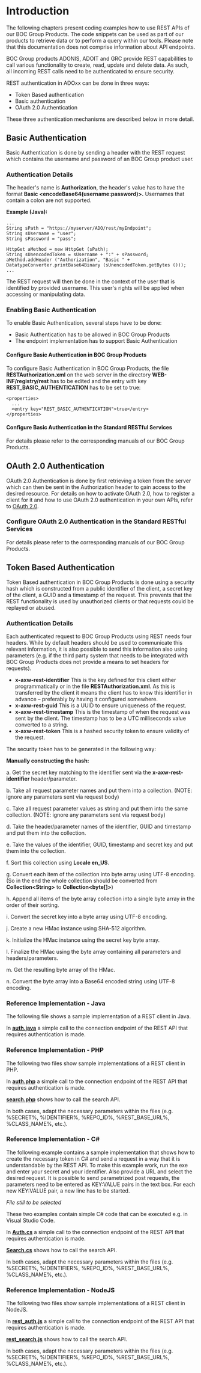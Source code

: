 # Introduction
The following chapters present coding examples how to use REST APIs of our BOC Group Products. The code snippets can be used as part of our products to retrieve data or to perform a query within our tools.
Please note that this documentation does not comprise information about API endpoints.

BOC Group products ADONIS, ADOIT and GRC provide REST capabilities to call various functionality to create, read, update and delete data. As such, all incoming REST calls need to be authenticated to ensure security.

REST authentication in ADOxx can be done in three ways:

* Token Based authentication
* Basic authentication
* OAuth 2.0 Authentication

These three authentication mechanisms are described below in more detail.
## Basic Authentication
Basic Authentication is done by sending a header with the REST request which contains the username and password of an BOC Group product user.
### Authentication Details
The header's name is **Authorization**, the header's value has to have the format **Basic <encodeBase64(username:password)>.**
Usernames that contain a colon are not supported.

**Example (Java):**

    ...
    String sPath = "https://myserver/ADO/rest/myEndpoint";
    String sUsername = "user";
    String sPassword = "pass";
 
    HttpGet aMethod = new HttpGet (sPath);
    String sUnencodedToken = sUsername + ":" + sPassword;
    aMethod.addHeader ("Authorization", "Basic " + DatatypeConverter.printBase64Binary (sUnencodedToken.getBytes ()));
    ...
The REST request will then be done in the context of the user that is identified by provided username. This user's rights will be applied when accessing or manipulating data.
### Enabling Basic Authentication
To enable Basic Authentication, several steps have to be done:

* Basic Authentication has to be allowed in BOC Group Products
* The endpoint implementation has to support Basic Authentication
#### Configure Basic Authentication in BOC Group Products
To configure Basic Authentication in BOC Group Products, the file **RESTAuthorization.xml** on the web server in the directory **WEB-INF/registry/rest** has to be edited and the entry with key **REST_BASIC_AUTHENTICATION** has to be set to true:

    <properties>
      ... 
      <entry key="REST_BASIC_AUTHENTICATION">true</entry>
    </properties>
#### Configure Basic Authentication in the Standard RESTful Services
For details please refer to the corresponding manuals of our BOC Group Products.
## OAuth 2.0 Authentication
OAuth 2.0 Authentication is done by first retrieving a token from the server which can then be sent in the Authorization header to gain access to the desired resource. For details on how to activate OAuth 2.0, how to register a client for it and how to use OAuth 2.0 authentication in your own APIs, refer to [OAuth 2.0](https://oauth.net/2/).
### Configure OAuth 2.0 Authentication in the Standard RESTful Services
For details please refer to the corresponding manuals of our BOC Group Products.
## Token Based Authentication
Token Based authentication in BOC Group Products is done using a security hash which is constructed from a public identifier of the client, a secret key of the client, a GUID and a timestamp of the request. This prevents that the REST functionality is used by unauthorized clients or that requests could be replayed or abused.
### Authentication Details
Each authenticated request to BOC Group Products using REST needs four headers. While by default headers should be used to communicate this relevant information, it is also possible to send this information also using parameters (e.g. if the third party system that needs to be integrated with BOC Group Products does not provide a means to set headers for requests).

* **x-axw-rest-identifier**
This is the key defined for this client either programmatically or in the file **RESTAuthorization.xml**. As this is transferred by the client it means the client has to know this identifier in advance – preferably by having it configured somewhere.
* **x-axw-rest-guid**
This is a UUID to ensure uniqueness of the request.
* **x-axw-rest-timestamp**
This is the timestamp of when the request was sent by the client. The timestamp has to be a UTC milliseconds value converted to a string.
* **x-axw-rest-token**
This is a hashed security token to ensure validity of the request.

The security token has to be generated in the following way:

**Manually constructing the hash:**

a. Get the secret key matching to the identifier sent via the **x-axw-rest-identifier** header/parameter.

b. Take all request parameter names and put them into a collection. (NOTE: ignore any parameters sent via request body)

c. Take all request parameter values as string and put them into the same collection. (NOTE: ignore any parameters sent via request body)

d. Take the header/parameter names of the identifier, GUID and timestamp and put them into the collection.

e. Take the values of the identifier, GUID, timestamp and secret key and put them into the collection.

f. Sort this collection using **Locale en_US**.

g. Convert each item of the collection into byte array using UTF-8 encoding. (So in the end the whole collection should be converted from **Collection\<String>** to **Collection<byte[]>**)
  
h. Append all items of the byte array collection into a single byte array in the order of their sorting.

i. Convert the secret key into a byte array using UTF-8 encoding.

j. Create a new HMac instance using SHA-512 algorithm.

k. Initialize the HMac instance using the secret key byte array.

l. Finalize the HMac using the byte array containing all parameters and headers/parameters.

m. Get the resulting byte array of the HMac.

n. Convert the byte array into a Base64 encoded string using UTF-8 encoding.
### Reference Implementation - Java
The following file shows a sample implementation of a REST client in Java.

In [**auth.java**](https://github.com/BOC-Group/rest-examples/blob/master/java/auth.java) a simple call to the connection endpoint of the REST API that requires authentication is made.

### Reference Implementation - PHP
The following two files show sample implementations of a REST client in PHP.

In [**auth.php**](https://github.com/BOC-Group/rest-examples/blob/master/php/auth.php) a simple call to the connection endpoint of the REST API that requires authentication is made.

[**search.php**](https://github.com/BOC-Group/rest-examples/blob/master/php/search.php) shows how to call the search API.

In both cases, adapt the necessary parameters within the files (e.g. %SECRET%, %IDENTIFIER%, %REPO_ID%, %REST_BASE_URL%, %CLASS_NAME%, etc.).
### Reference Implementation - C#
The following example contains a sample implementation that shows how to create the necessary token in C# and send a request in a way that it is understandable by the REST API.
To make this example work, run the exe and enter your secret and your identifier. Also provide a URL and select the desired request.
It is possible to send parametrized post requests, the parameters need to be entered as KEY:VALUE pairs in the text box. For each new KEY:VALUE pair, a new line has to be started.

*File still to be selected*

These two examples contain simple C# code that can be executed e.g. in Visual Studio Code.

In [**Auth.cs**](https://github.com/BOC-Group/rest-examples/blob/master/c%23/Auth.cs) a simple call to the connection endpoint of the REST API that requires authentication is made.

[**Search.cs**](https://github.com/BOC-Group/rest-examples/blob/master/c%23/Search.cs) shows how to call the search API.

In both cases, adapt the necessary parameters within the files (e.g. %SECRET%, %IDENTIFIER%, %REPO_ID%, %REST_BASE_URL%, %CLASS_NAME%, etc.).
### Reference Implementation - NodeJS
The following two files show sample implementations of a REST client in NodeJS.

In [**rest_auth.js**](https://github.com/BOC-Group/rest-examples/blob/master/nodejs/rest_auth.js) a simple call to the connection endpoint of the REST API that requires authentication is made.

[**rest_search.js**](https://github.com/BOC-Group/rest-examples/blob/master/nodejs/rest_search.js) shows how to call the search API.

In both cases, adapt the necessary parameters within the files (e.g. %SECRET%, %IDENTIFIER%, %REPO_ID%, %REST_BASE_URL%, %CLASS_NAME%, etc.).
